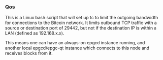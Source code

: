### Qos ###

This is a Linux bash script that will set up tc to limit the outgoing bandwidth for connections to the Bitcoin network. It limits outbound TCP traffic with a source or destination port of 29442, but not if the destination IP is within a LAN (defined as 192.168.x.x).

This means one can have an always-on epgcd instance running, and another local epgcd/epgc-qt instance which connects to this node and receives blocks from it.
